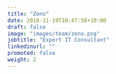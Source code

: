 ```yaml
---
title: "Zeno"
date: 2018-11-19T10:47:58+10:00
draft: false
image: "images/team/zeno.png"
jobtitle: "Expert IT Consultant"
linkedinurl: ""
promoted: false
weight: 2
---
```

